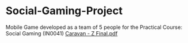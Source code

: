 # Social-Gaming-Project
Mobile Game developed as a team of 5 people for the Practical Course: Social Gaming (IN0041)
[Caravan - Z Final.pdf](https://github.com/user-attachments/files/15570541/Caravan.-.Z.Final.pdf)
